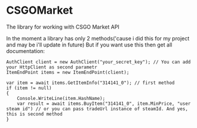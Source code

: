 # CSGOMarket
The library for working with CSGO Market API

In the moment a library has only 2 methods('cause i did this for my project and may be i'll update in future)
But if you want use this then get all documentation:

```
AuthClient client = new AuthClient("your_secret_key"); // You can add your HttpClient as second parametr
ItemEndPoint items = new ItemEndPoint(client);

var item = await items.GetItemInfo("314141_0"); // first method
if (item != null)
{
    Console.WriteLine(item.HashName);
    var result = await items.BuyItem("314141_0", item.MinPrice, "user steam id") // or you can pass tradeUrl instance of steamId. And yes, this is second method
}

```

